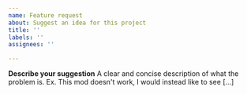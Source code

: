```yaml
---
name: Feature request
about: Suggest an idea for this project
title: ''
labels: ''
assignees: ''

---
```


**Describe your suggestion**
A clear and concise description of what the problem is. Ex. This mod doesn't work, I would instead like to see [...]
